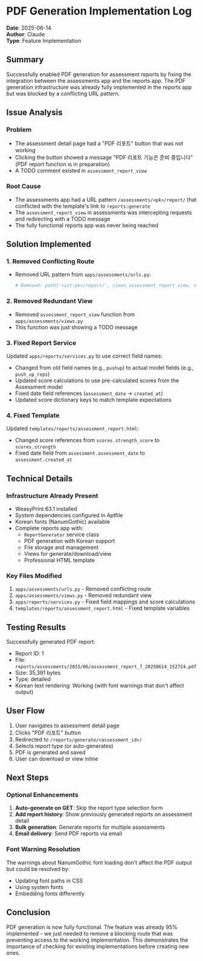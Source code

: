 # PDF Generation Implementation Log

**Date**: 2025-06-14  
**Author**: Claude  
**Type**: Feature Implementation

## Summary

Successfully enabled PDF generation for assessment reports by fixing the integration between the assessments app and the reports app. The PDF generation infrastructure was already fully implemented in the reports app but was blocked by a conflicting URL pattern.

## Issue Analysis

### Problem
- The assessment detail page had a "PDF 리포트" button that was not working
- Clicking the button showed a message "PDF 리포트 기능은 준비 중입니다" (PDF report function is in preparation)
- A TODO comment existed in `assessment_report_view`

### Root Cause
- The assessments app had a URL pattern `/assessments/<pk>/report/` that conflicted with the template's link to `reports:generate`
- The `assessment_report_view` in assessments was intercepting requests and redirecting with a TODO message
- The fully functional reports app was never being reached

## Solution Implemented

### 1. Removed Conflicting Route
- Removed URL pattern from `apps/assessments/urls.py`:
  ```python
  # Removed: path('<int:pk>/report/', views.assessment_report_view, name='report'),
  ```

### 2. Removed Redundant View
- Removed `assessment_report_view` function from `apps/assessments/views.py`
- This function was just showing a TODO message

### 3. Fixed Report Service
Updated `apps/reports/services.py` to use correct field names:
- Changed from old field names (e.g., `pushup`) to actual model fields (e.g., `push_up_reps`)
- Updated score calculations to use pre-calculated scores from the Assessment model
- Fixed date field references (`assessment_date` → `created_at`)
- Updated score dictionary keys to match template expectations

### 4. Fixed Template
Updated `templates/reports/assessment_report.html`:
- Changed score references from `scores.strength_score` to `scores.strength`
- Fixed date field from `assessment.assessment_date` to `assessment.created_at`

## Technical Details

### Infrastructure Already Present
- WeasyPrint 63.1 installed
- System dependencies configured in Aptfile
- Korean fonts (NanumGothic) available
- Complete reports app with:
  - `ReportGenerator` service class
  - PDF generation with Korean support
  - File storage and management
  - Views for generate/download/view
  - Professional HTML template

### Key Files Modified
1. `apps/assessments/urls.py` - Removed conflicting route
2. `apps/assessments/views.py` - Removed redundant view
3. `apps/reports/services.py` - Fixed field mappings and score calculations
4. `templates/reports/assessment_report.html` - Fixed template variables

## Testing Results

Successfully generated PDF report:
- Report ID: 1
- File: `reports/assessments/2025/06/assessment_report_7_20250614_152724.pdf`
- Size: 35,391 bytes
- Type: detailed
- Korean text rendering: Working (with font warnings that don't affect output)

## User Flow

1. User navigates to assessment detail page
2. Clicks "PDF 리포트" button
3. Redirected to `/reports/generate/<assessment_id>/`
4. Selects report type (or auto-generates)
5. PDF is generated and saved
6. User can download or view inline

## Next Steps

### Optional Enhancements
1. **Auto-generate on GET**: Skip the report type selection form
2. **Add report history**: Show previously generated reports on assessment detail
3. **Bulk generation**: Generate reports for multiple assessments
4. **Email delivery**: Send PDF reports via email

### Font Warning Resolution
The warnings about NanumGothic font loading don't affect the PDF output but could be resolved by:
- Updating font paths in CSS
- Using system fonts
- Embedding fonts differently

## Conclusion

PDF generation is now fully functional. The feature was already 95% implemented - we just needed to remove a blocking route that was preventing access to the working implementation. This demonstrates the importance of checking for existing implementations before creating new ones.